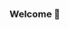 ### Welcome 👋

<!--
**morgan-sparks/morgan-sparks** is a ✨ _special_ ✨ repository because its `README.md` (this file) appears on your GitHub profile.

I am an evolutionary ecologist using computational tools to answer questions about conservation and invasion biology.

Presently, I am a PhD candidate in Dr. Mark Christie's lab (https://christielab.bio.purdue.edu/) at Purdue University, where I work on the contemporary evolution of pink salmon (Oncorhynchus gorbuscha) that were introduced into the Great Lakes. Previously, I did my MS with Drs. Peter Westley and Jeff Falke at the University of Alaska Fairbanks, working on the developmental thermal biology of sockey salmon (Oncorhynchus nerka) in Bristol Bay, AK. 

Pretty much any ecology or evolution interests me, but other projects I am working on include cryptic local adaptation and life history evolution. Read more about them on my website https://msparks1309.wixsite.com/morganmsparks.

Otherwise, I love to fish, hunt, gather, and garden, with the ultimate goal of making really good food. I have a current obsession with making pizzas.

Find my science, pizzas, and dog pictures on twitter @OncEcoEvo

